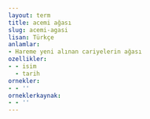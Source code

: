 ```yaml
---
layout: term
title: acemi ağası
slug: acemi-agasi
lisan: Türkçe
anlamlar:
- Hareme yeni alınan cariyelerin ağası
ozellikler:
- - isim
  - tarih
ornekler:
- - ''
orneklerkaynak:
- - ''
---
```


